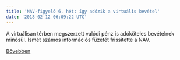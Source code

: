 ```yaml
---
title: 'NAV-figyelő 6. hét: így adózik a virtuális bevétel'
date: '2018-02-12 06:09:22 UTC'
---
```


A virtuálisan térben megszerzett valódi pénz is adóköteles bevételnek minősül. Ismét számos információs füzetét frissítette a NAV.


[Bővebben](http://ift.tt/2ElbCe9)
